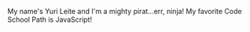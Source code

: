 My name's Yuri Leite and I'm a mighty pirat...err, ninja!
My favorite Code School Path is JavaScript!
